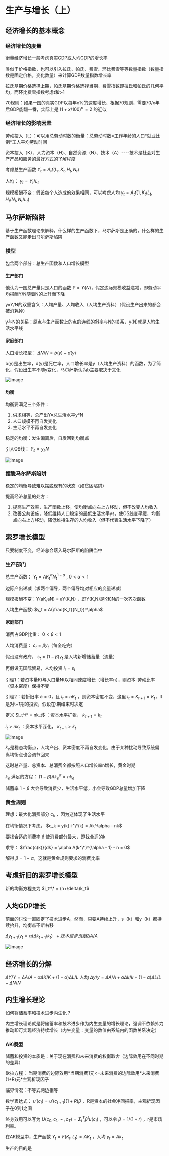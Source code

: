 # 生产与增长（上）
## 经济增长的基本概念
### 经济增长的度量
衡量经济增长一般考虑真实GDP或人均GDP的增长率

类似于价格指数，也可以引入拉氏、帕氏、费雪、环比费雪等等数量指数（数量指数是固定价格，变化数量）来计算GDP数量指数增长率

拉氏基期价格选择上期，帕氏基期价格选择当期，费雪指数即拉氏和帕氏的几何平均，而环比费雪指数考虑t和t-1

70规则：如果一国的真实GDP以每年x%的速度增长，根据70规则，需要70/x年后GDP能翻一番，实际上是 $(1+x/100)^n=2$ 的近似

### 经济增长的影响因素
劳动投入（L）：可以用总劳动时数的衡量：总劳动时数=工作年龄的人口\*就业比例\*工人平均劳动时间

资本投入（K）、人力资本（H）、自然资源（N）、技术（A）----技术是社会对生产产品和服务的最好方式的了解程度

考虑总生产函数 $Y_t=A_tf(L_t,K_t,H_t,N_t)$

人均： $y_t=Y_t/L_t$

规模报酬不变：假设每个人造成的效果相同，可以考虑人均 $y_t=A_tf(1,K_t/L_t,H_t/N_t,N_t/L_t)$

## 马尔萨斯陷阱
基于生产函数理论来解释，什么样的生产函数下，马尔萨斯是正确的，什么样的生产函数又能走出马尔萨斯陷阱

### 模型
包含两个部分：总生产函数和人口增长模型

#### 生产部门

他认为一国总产量只是人口的函数 $Y=Y(N)$，假定边际规模收益递减，即劳动平均报酬Y/N随着N的上升而下降

y=Y/N的双重含义：人均产量、人均收入（人均生产资料）（假设生产出来的都会被消耗掉）

y与N的关系：原点与生产函数上的点的连线的斜率与N的关系，y(N)就是人均生活水平线

#### 家庭部门

人口增长模型： $\Delta N/N=b(y)-d(y)$

b(y)是出生率，d(y)是死亡率，人口增长率是y（人均生产资料）的函数，为了简化，假设出生率不随y变化，马尔萨斯认为b主要取决于文化

![image](https://github.com/user-attachments/assets/c34cdf1c-6fd8-4837-9713-eacc71ca421e)

#### 均衡
均衡要满足三个条件：

1. 供求相等，总产出Y=总生活水平y*N
2. 人口规模不再自发变化
3. 生活水平不再自发变化

稳定的均衡：发生偏离后，自发回到均衡点

引入OS线： $Y_s=y_sN$

![image](https://github.com/user-attachments/assets/196bc94f-a7d0-4655-b907-b0d32d9cebbd)

### 摆脱马尔萨斯陷阱
稳定的均衡导致难以摆脱现有的状态（如贫困陷阱）

提高经济总量的处方：

1. 提高生产效率，生产函数上移，使均衡点向右上方移动，但不改变人均收入
2. 改善公共设施，降低维持人口稳定的最低生活水平ys，使OS线变平缓，均衡点向右上方移动，降低维持生存的人均收入（但不代表生活水平下降了）

## 索罗增长模型
只要制度不变，经济总会落入马尔萨斯的陷阱当中

### 生产部门
总生产函数： $Y_t = AK_t^\alpha N_t^{1-\alpha}$ , $0<\alpha<1$

边际产出递减（求两个偏导，两个偏导均对相应的变量递减）

规模报酬不变：Y(aK,aN) = aY(K,N) ，即Y(K,N)是K和N的一次齐次函数

人均生产函数: $y_t = A(\frac{K_t}{N_t})^\alpha$

#### 家庭部门
消费占GDP比重： $0<\beta<1$

人均消费量： $c_t=\beta y_t$（每全吃完）

假设没有政府， $s_t = (1-\beta)y_t$ 是人均新增储蓄量（流量）

再假设无国际贸易，人均投资 $i_t = s_t$

引理1：若资本量Kt与人口量Nt以相同速度增长（增长率n），则资本-劳动比率（资本密度）保持不变

引理2：若折旧率 $\delta = 0$，且 $I_t=nK_t$ ，则资本密度不变，这里 $I_t=K_{t+1} = K_t$，It是对t+1期的投资，假设在t期结束时决定

定义 $i_t^\* = nk_t$ ：资本水平扩张， $k_{t+1} = k_t$

$i_t>nk_t$ ：资本水平深化， $k_{t+1}>k_t$

![image](https://github.com/user-attachments/assets/07601c77-c1eb-4b4f-87d2-72803c423cba)

$k_e$是稳态均衡点，人均产出、资本密度不再自发变化，由于某种扰动导致系统偏离均衡点也会调节回来

这时总产量、总资本、总消费全都按照人口增长率n增长，黄金时期

$k_e$ 满足的方程： $(1-\beta)Ak_e^\alpha = nk_e$

储蓄率 $1 - \beta$ 大会导致消费少，生活水平低，小会导致GDP总量增加下降

### 黄金规则
理想：最大化消费部分 $c_k$ ，因为这体现了生活水平

在均衡情况下考虑， $c_k = y(k)-i^\*(k) = Ak^\alpha - nk$

要找合适的消费率 $\beta$ 使消费部分最大，即找合适的k

求导： $\frac{c(k)}{dk} = \alpha A(k^\*)^{\alpha - 1} - n = 0$

解得 $\beta = 1-\alpha$，这就是黄金规则要求的消费比率

## 考虑折旧的索罗增长模型
新的均衡方程变为 $i_t^\* = (n+\delta)k_t$

## 人均GDP增长
前面的讨论一直固定了技术进步A，然而，只要A持续上升，s（k）和y（k）都持续抬升，均衡点不断右移

$\Delta y_{t+1}/y_t = \alpha (\Delta k_{t+1}/k_t） + 技术进步贡献\Delta A/A$

![image](https://github.com/user-attachments/assets/57720b0b-b12c-4f10-9c48-e5b5cdb62d7c)

## 经济增长的分解
$\Delta Y/Y = \Delta A/A+\alpha\Delta K/K+(1-\alpha)\Delta L/L$
人均 $\Delta y/y = \Delta A/A+\alpha\Delta k/k+(1-\alpha)\Delta L/L-\Delta N/N$


## 内生增长理论
如何将储蓄率和技术进步内生化？

内生增长理论就是将储蓄率和技术进步作为内生变量的增长理论，强调不依赖外力推动即可实现经济持续增长（内生变量：变量的数值由系统内的函数关系决定）

### AK模型
储蓄和投资的本质是：关于现在消费和未来消费的权衡取舍（边际效用在不同时期的差异）

欧拉方程： 当期消费的边际效用*当期消费1元<=未来消费的边际效用\*未来消费(1+R)元\*主观折现因子

临界情况：不等式两边相等

数学表达式： $u'(c_t)=u'(c_{t+1})(1+R)\beta$ ，R是资本的社会净回报率，主观折现因子在0到1之间

终身效用可以写为 $U(c_0,c_1,\cdots,c_T)=\Sigma_t^T\beta^tu(c_t)$ ，可以令 $\beta = 1/(1+r)$ ，r是市场利率。

在AK模型中，生产函数 $Y_t=F(K_t,L_t)=AK_t$ ，人均 $y_t= Ak_t$

生产的目的是







